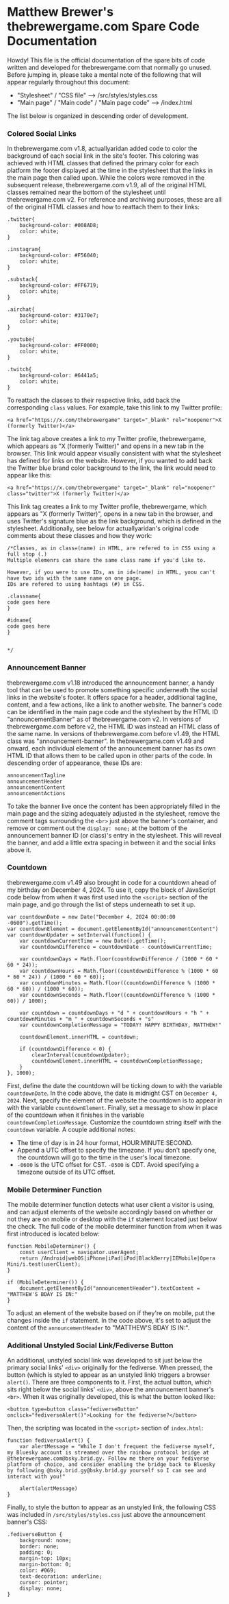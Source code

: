 # Matthew Brewer's thebrewergame.com Spare Code Documentation

Howdy! This file is the official documentation of the spare bits of code written and developed for thebrewergame.com that normally go unused. Before jumping in, please take a mental note of the following that will appear regularly throughout this document:

- "Stylesheet" / "CSS file" --> /src/styles/styles.css
- "Main page" / "Main code" / "Main page code" --> /index.html

The list below is organized in descending order of development.

### Colored Social Links

In thebrewergame.com v1.8, actuallyaridan added code to color the background of each social link in the site's footer. This coloring was achieved with HTML classes that defined the primary color for each platform the footer displayed at the time in the stylesheet that the links in the main page then called upon. While the colors were removed in the subsequent release, thebrewergame.com v1.9, all of the original HTML classes remained near the bottom of the stylesheet until thebrewergame.com v2. For reference and archiving purposes, these are all of the original HTML classes and how to reattach them to their links:

```
.twitter{
    background-color: #008AD8;
    color: white;
}

.instagram{
    background-color: #F56040;
    color: white;
}

.substack{
    background-color: #FF6719;
    color: white;
}

.airchat{
    background-color: #3170e7;
    color: white;
}

.youtube{
    background-color: #FF0000;
    color: white;
}

.twitch{
    background-color: #6441a5;
    color: white;
}
```

To reattach the classes to their respective links, add back the corresponding `class` values. For example, take this link to my Twitter profile:

```
<a href="https://x.com/thebrewergame" target="_blank" rel="noopener">X (formerly Twitter)</a>
```

The link tag above creates a link to my Twitter profile, thebrewergame, which appears as "X (formerly Twitter)" and opens in a new tab in the browser. This link would appear visually consistent with what the stylesheet has defined for links on the website. However, if you wanted to add back the Twitter blue brand color background to the link, the link would need to appear like this:

```
<a href="https://x.com/thebrewergame" target="_blank" rel="noopener" class="twitter">X (formerly Twitter)</a>
```

This link tag creates a link to my Twitter profile, thebrewergame, which appears as "X (formerly Twitter)", opens in a new tab in the browser, and uses Twitter's signature blue as the link background, which is defined in the stylesheet. Additionally, see below for actuallyaridan's original code comments about these classes and how they work:

```
/*Classes, as in class=(name) in HTML, are refered to in CSS using a full stop (.)
Multiple elemenrs can share the same class name if you'd like to.

However, if you were to use IDs, as in id=(name) in HTML, yoou can't have two ids with the same name on one page. 
IDs are refered to using hashtags (#) in CSS.

.classname{
code goes here
}

#idname{
code goes here
}


*/
```

### Announcement Banner

thebrewergame.com v1.18 introduced the announcement banner, a handy tool that can be used to promote something specific underneath the social links in the website's footer. It offers space for a header, additional tagline, content, and a few actions, like a link to another website. The banner's code can be identified in the main page code and the stylesheet by the HTML ID "announcementBanner" as of thebrewergame.com v2. In versions of thebrewergame.com before v2, the HTML ID was instead an HTML class of the same name. In versions of thebrewergame.com before v1.49, the HTML class was "announcement-banner". In thebrewergame.com v1.49 and onward, each individual element of the announcement banner has its own HTML ID that allows them to be called upon in other parts of the code. In descending order of appearance, these IDs are:

```
announcementTagline
announcementHeader
announcementContent
announcementActions
```

To take the banner live once the content has been appropriately filled in the main page and the sizing adequately adjusted in the stylesheet, remove the comment tags surrounding the `<br>` just above the banner's container, and remove or comment out the `display: none;` at the bottom of the announcement banner ID (or class)'s entry in the stylesheet. This will reveal the banner, and add a little extra spacing in between it and the social links above it.

### Countdown

thebrewergame.com v1.49 also brought in code for a countdown ahead of my birthday on December 4, 2024. To use it, copy the block of JavaScript code below from when it was first used into the `<script>` section of the main page, and go through the list of steps underneath to set it up.

```
var countdownDate = new Date("December 4, 2024 00:00:00 -0600").getTime();
var countdownElement = document.getElementById("announcementContent")
var countdownUpdater = setInterval(function() {
    var countdownCurrentTime = new Date().getTime();
    var countdownDifference = countdownDate - countdownCurrentTime;

    var countdownDays = Math.floor(countdownDifference / (1000 * 60 * 60 * 24));
    var countdownHours = Math.floor((countdownDifference % (1000 * 60 * 60 * 24)) / (1000 * 60 * 60));
    var countdownMinutes = Math.floor((countdownDifference % (1000 * 60 * 60)) / (1000 * 60));
    var countdownSeconds = Math.floor((countdownDifference % (1000 * 60)) / 1000);

    var countdown = countdownDays + "d " + countdownHours + "h " + countdownMinutes + "m " + countdownSeconds + "s"
    var countdownCompletionMessage = "TODAY! HAPPY BIRTHDAY, MATTHEW!"

    countdownElement.innerHTML = countdown;

    if (countdownDifference < 0) {
        clearInterval(countdownUpdater);
        countdownElement.innerHTML = countdownCompletionMessage;
    }
}, 1000);
```

First, define the date the countdown will be ticking down to with the variable `countdownDate`. In the code above, the date is midnight CST on `December 4, 2024`. Next, specify the element of the website the countdown is to appear in with the variable `countdownElement`. Finally, set a message to show in place of the countdown when it finishes in the variable `countdownCompletionMessage`. Customize the countdown string itself with the `countdown` variable. A couple additional notes:

- The time of day is in 24 hour format, HOUR:MINUTE:SECOND.
- Append a UTC offset to specify the timezone. If you don't specify one, the countdown will go to the time in the user's local timezone.
- `-0600` is the UTC offset for CST. `-0500` is CDT. Avoid specifying a timezone outside of its UTC offset.

### Mobile Determiner Function

The mobile determiner function detects what user client a visitor is using, and can adjust elements of the website accordingly based on whether or not they are on mobile or desktop with the `if` statement located just below the check. The full code of the mobile determiner function from when it was first introduced is located below:

```
function MobileDeterminer() {
    const userClient = navigator.userAgent;
    return /Android|webOS|iPhone|iPad|iPod|BlackBerry|IEMobile|Opera Mini/i.test(userClient);
}

if (MobileDeterminer()) {
    document.getElementById("announcementHeader").textContent = "MATTHEW'S BDAY IS IN:"
}
```

To adjust an element of the website based on if they're on mobile, put the changes inside the `if` statement. In the code above, it's set to adjust the content of the `announcementHeader` to "MATTHEW'S BDAY IS IN:".

### Additional Unstyled Social Link/Fediverse Button

An additional, unstyled social link was developed to sit just below the primary social links' `<div>` originally for the fediverse. When pressed, the button (which is styled to appear as an unstyled link) triggers a browser `alert()`. There are three components to it. First, the actual button, which sits right below the social links' `<div>`, above the announcement banner's `<br>`. When it was originally developed, this is what the button looked like:

```
<button type=button class="fediverseButton" onclick="fediverseAlert()">Looking for the fediverse?</button>
```

Then, the scripting was located in the `<script>` section of `index.html`:

```
function fediverseAlert() {
    var alertMessage = "While I don't frequent the fediverse myself, my Bluesky account is streamed over the rainbow protocol bridge at @thebrewergame.com@bsky.brid.gy. Follow me there on your fediverse platform of choice, and consider enabling the bridge back to Bluesky by following @bsky.brid.gy@bsky.brid.gy yourself so I can see and interact with you!"
    
    alert(alertMessage)
}
```

Finally, to style the button to appear as an unstyled link, the following CSS was included in `/src/styles/styles.css` just above the announcement banner's CSS:

```
.fediverseButton {
    background: none;
    border: none;
    padding: 0;
    margin-top: 10px;
    margin-bottom: 0;
    color: #069;
    text-decoration: underline;
    cursor: pointer;
    display: none;
}
```